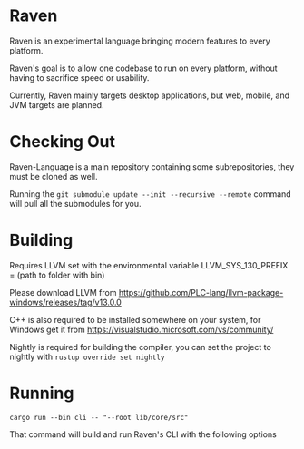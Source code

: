 # Raven

Raven is an experimental language bringing modern features to every platform.

Raven's goal is to allow one codebase to run on every platform, without having to sacrifice speed or usability.

Currently, Raven mainly targets desktop applications, but web, mobile, and JVM targets are planned.

# Checking Out

Raven-Language is a main repository containing some subrepositories, they must be cloned as well.

Running the ```git submodule update --init --recursive --remote``` command will pull all the submodules for you.

# Building

Requires LLVM set with the environmental variable LLVM_SYS_130_PREFIX = (path to folder with bin)

Please download LLVM from https://github.com/PLC-lang/llvm-package-windows/releases/tag/v13.0.0

C++ is also required to be installed somewhere on your system, for Windows get it from https://visualstudio.microsoft.com/vs/community/

Nightly is required for building the compiler, you can set the project to nightly with ```rustup override set nightly```

# Running

```cargo run --bin cli -- "--root lib/core/src"```

That command will build and run Raven's CLI with the following options
